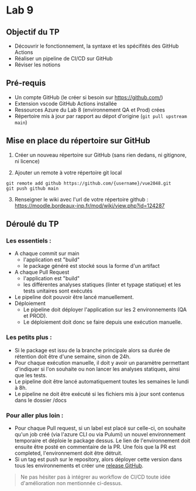 # Lab 9

## Objectif du TP

- Découvrir le fonctionnement, la syntaxe et les spécifités des GitHub Actions
- Réaliser un pipeline de CI/CD sur GitHub
- Réviser les notions 

## Pré-requis

- Un compte GitHub (le créer si besoin sur https://github.com/)
- Extension vscode GitHub Actions installée
- Ressources Azure du Lab 8 (environnement QA et Prod) crées
- Répertoire mis à jour par rapport au dépot d'origine (`git pull upstream main`)

## Mise en place du répertoire sur GitHub

1. Créer un nouveau répertoire sur GitHub (sans rien dedans, ni gitignore, ni licence)

2. Ajouter un remote à votre répertoire git local

```pwsh
git remote add github https://github.com/{username}/vue2048.git
git push github main
```
3. Renseigner le wiki avec l'url de votre répertoire github  : https://moodle.bordeaux-inp.fr/mod/wiki/view.php?id=124287

## Déroulé du TP

### Les essentiels :
- A chaque commit sur main
	- l'application est "build"
	- le package généré est stocké sous la forme d'un artifact
- A chaque Pull Request
	- l'application est "build"
  	- les différentes analyses statiques (linter et typage statique) et les tests unitaires sont exécutés
- Le pipeline doit pouvoir être lancé manuellement.
- Déploiement
	- Le pipeline doit déployer l'application sur les 2 environnements (QA et PROD).
	- Le déploiement doit donc se faire depuis une exécution manuelle.

### Les petits plus :
- Si le package est issu de la branche principale alors sa durée de rétention doit être d'une semaine, sinon de 24h.
- Pour chaque exécution manuelle, il doit y avoir un paramètre permettant d'indiquer si l'on souhaite ou non lancer les analyses statiques, ainsi que les tests. 
- Le pipeline doit être lancé automatiquement toutes les semaines le lundi à 8h.
- Le pipeline ne doit être exécuté si les fichiers mis à jour sont contenus dans le dossier /docs

### Pour aller plus loin : 
- Pour chaque Pull request, si un label est placé sur celle-ci, on souhaite qu'un job créé (via l'azure CLI ou via Pulumi) un nouvel environnement temporaire et déploie le package dessus. Le lien de l'environnement doit ensuite être posté en commentaire de la PR. Une fois que la PR est completed, l'environnement doit être détruit.
- Si un tag est push sur le repository, alors déployer cette version dans tous les environnements et créer une [release GitHub](https://docs.github.com/en/repositories/releasing-projects-on-github/about-releases).

> Ne pas hésiter pas à intégrer au workflow de CI/CD toute idée d'amélioration non mentionnée ci-dessus.